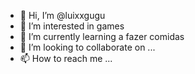 - 👋 Hi, I’m @luixxgugu
- 👀 I’m interested in games
- 🌱 I’m currently learning a fazer comidas 
- 💞️ I’m looking to collaborate on ...
- 📫 How to reach me ...

<!---
luixxgugu/luixxgugu is a ✨ special ✨ repository because its `README.md` (this file) appears on your GitHub profile.
You can click the Preview link to take a look at your changes.
--->
